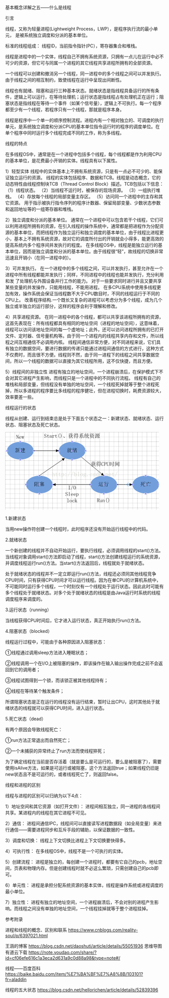 基本概念详解之五——什么是线程


引言

线程，又称为轻量进程(Lightweight Process，LWP），是程序执行流的最小单元， 是被系统独立调度和分派的基本单位。

标准的线程组成：  线程ID，当前指令指针(PC），寄存器集合和堆栈。

线程是进程中的一个实体，线程自己不拥有系统资源，只拥有一点儿在运行中必不可少的资源，但它可与同属一个进程的其它线程共享进程所拥有的全部资源。

一个线程可以创建和撤消另一个线程，同一进程中的多个线程之间可以并发执行。由于线程之间的相互制约，致使线程在运行中呈现出间断性。

线程也有就绪、阻塞和运行三种基本状态。就绪状态是指线程具备运行的所有条件，逻辑上可以运行，在等待处理机；运行状态是指线程占有处理机正在运行；阻塞状态是指线程在等待一个事件（如某个信号量），逻辑上不可执行。每一个程序都至少有一个线程，若程序只有一个线程，那就是程序本身。

线程是程序中一个单一的顺序控制流程。进程内有一个相对独立的、可调度的执行单元，是系统独立调度和分派CPU的基本单位指令运行时的程序的调度单位。在单个程序中同时运行多个线程完成不同的工作，称为多线程。



线程的特点

在多线程OS中，通常是在一个进程中包括多个线程，每个线程都是作为利用CPU的基本单位，是花费最小开销的实体。线程具有以下属性。


1）轻型实体
线程中的实体基本上不拥有系统资源，只是有一点必不可少的、能保证独立运行的资源。
线程的实体包括程序、数据和TCB。线程是动态概念，它的动态特性由线程控制块TCB（Thread Control Block）描述。TCB包括以下信息：
（1）线程状态。
（2）当线程不运行时，被保存的现场资源。
（3）一组执行堆栈。
（4）存放每个线程的局部变量主存区。
（5）访问同一个进程中的主存和其它资源。
用于指示被执行指令序列的程序计数器、保留局部变量、少数状态参数和返回地址等的一组寄存器和堆栈。

2）独立调度和分派的基本单位。
通常在一个进程中可以包含若干个线程，它们可以利用进程所拥有的资源，在引入线程的操作系统中，通常都是把进程作为分配资源的基本单位，而把线程作为独立运行和独立调度的基本单位，由于线程比进程更小，基本上不拥有系统资源，故对它的调度所付出的开销就会小得多，能更高效的提高系统内多个程序间并发执行的程度。
在多线程OS中，线程是能独立运行的基本单位，因而是独立调度和分派的基本单位。由于线程很“轻”，故线程的切换非常迅速且开销小（在同一进程中的）。

3）可并发执行。
在一个进程中的多个线程之间，可以并发执行，甚至允许在一个进程中所有线程都能并发执行；同样，不同进程中的线程也能并发执行，充分利用和发
了处理机与外围设备并行工作的能力。
对于一些要求同时进行并且又要共享某些变量的并发操作，只能用线程，不能用进程。
在多CPU系统中使用多线程更加有效，操作系统会保证当线程数不大于CPU数目时，不同的线程运行于不同的CPU上。
改善程序结构.一个既长又复杂的进程可以考虑分为多个线程，成为几个独立或半独立的运行部分，这样的程序会利于理解和修改。

4）共享进程资源。
在同一进程中的各个线程，都可以共享该进程所拥有的资源，这首先表现在：所有线程都具有相同的地址空间（进程的地址空间），这意味着，线程可以访问该地址空间的每一个虚地址；此外，还可以访问进程所拥有的已打开文件、定时器、信号量机构等。由于同一个进程内的线程共享内存和文件，所以线程之间互相通信不必调用内核。
线程间通信非常方便，对不同进程来说，它们具有独立的数据空间，要进行数据的传递只能通过进程间通信的方式进行，这种方式不仅费时，而且很不方便。线程则不然，由于同一进程下的线程之间共享数据空间，所以一个线程的数据可以直接为其它线程所用，这不仅快捷，而且方便。

5）线程间的非独立性
进程有独立的地址空间，一个进程崩溃后，在保护模式下不会对其它进程产生影响，而线程只是一个进程中的不同执行流程。 
线程有自己的堆栈和局部变量，但线程没有单独的地址空间，一个线程死掉就等于整个进程死掉，所以多进程的程序要比多线程的程序健壮，但在进程切换时，耗费资源较大，效率要差一些。


线程运行的状态

线程从创建、运行到结束总是处于下面五个状态之一：新建状态、就绪状态、运行状态、阻塞状态及死亡状态。

![线程状态切换](./imgs/2018_07_14_x_001.png)

1.新建状态

当用new操作符创建一个线程时，此时程序还没有开始运行线程中的代码。

2.就绪状态

一个新创建的线程并不自动开始运行，要执行线程，必须调用线程的start()方法。当线程对象调用start()方法即启动了线程，start()方法创建线程运行的系统资源，并调度线程运行run()方法。当start()方法返回后，线程就处于就绪状态。

处于就绪状态的线程并不一定立即运行run()方法，线程还必须同其他线程竞争CPU时间，只有获得CPU时间才可以运行线程。因为在单CPU的计算机系统中，不可能同时运行多个线程，一个时刻仅有一个线程处于运行状态。因此此时可能有多个线程处于就绪状态。对多个处于就绪状态的线程是由Java运行时系统的线程调度程序来调度的。

3.运行状态（running）

当线程获得CPU时间后，它才进入运行状态，真正开始执行run()方法。

4.阻塞状态（blocked）

线程运行过程中，可能由于各种原因进入阻塞状态：

①线程通过调用sleep方法进入睡眠状态；

②线程调用一个在I/O上被阻塞的操作，即该操作在输入输出操作完成之前不会返回到它的调用者；

③线程试图得到一个锁，而该锁正被其他线程持有；

④线程在等待某个触发条件；

所谓阻塞状态是正在运行的线程没有运行结束，暂时让出CPU，这时其他处于就绪状态的线程就可以获得CPU时间，进入运行状态。

5.死亡状态（dead）

有两个原因会导致线程死亡：

①run方法正常退出而自然死亡；

②一个未捕获的异常终止了run方法而使线程猝死；

为了确定线程在当前是否存活着（就是要么是可运行的，要么是被阻塞了），需要使用isAlive方法，如果是可运行或被阻塞，这个方法返回true；如果线程仍旧是new状态且不是可运行的，或者线程死亡了，则返回false。



线程和进程的区别

线程与进程的区别可以归纳为以下4点：

1）地址空间和其它资源（如打开文件）： 进程间相互独立，同一进程的各线程间共享。某进程内的线程在其它进程不可见。

2）通信： 进程间通信IPC，线程间可以直接读写进程数据段（如全局变量）来进行通信——需要进程同步和互斥手段的辅助，以保证数据的一致性。

3）调度和切换： 线程上下文切换比进程上下文切换要快得多。

4）可执行性： 在多线程OS中，线程不是一个可执行的实体。

5）创建流程： 进程是独立的，每创建一个进程时，都要有它自己的pcb，地址空间，页表和物理内存。但是创建线程时就不必这么繁琐，只需创建自己的pcb即可。

6）单元性： 进程是承担分配系统资源的基本实体，线程是操作系统或进程调度的最小单位。

7）独立性： 进程有独立的地址空间，一个进程崩溃后，不会对别的进程产生影响。而线程之间没有单独的地址空间，一个线程挂掉就等于整个进程挂掉。






参考附录



进程和线程的概念、区别和联系        https://www.cnblogs.com/reality-soul/p/6397021.html


王涵的博客  https://blog.csdn.net/daoshuti/article/details/55051936  思维导图有道云下载   https://note.youdao.com/share/?id=cf06efe616c1a3eca2d631a9c0d88a98&type=note#/


线程——百度百科
https://baike.baidu.com/item/%E7%BA%BF%E7%A8%8B/103101?fr=aladdin

线程的五大状态
https://blog.csdn.net/hellorichen/article/details/52839396